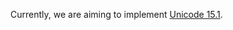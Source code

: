 Currently, we are aiming to implement [Unicode 15.1].

[Unicode 15.1]: https://www.unicode.org/versions/Unicode15.1.0/
